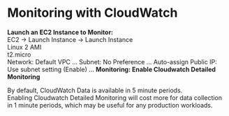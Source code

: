 # Monitoring with CloudWatch

**Launch an EC2 Instance to Monitor:**\
EC2 → Launch Instance → Launch Instance \
Linux 2 AMI \
t2.micro \
Network: Default VPC ... Subnet: No Preference ... Auto-assign Public IP: Use subnet setting (Enable) ... **Monitoring: Enable Cloudwatch Detailed Monitoring**

By default, CloudWatch Data is available in 5 minute periods. \
Enabling Cloudwatch Detailed Monitoring will cost more for data collection in 1 minute periods, which may be useful for any production workloads.

